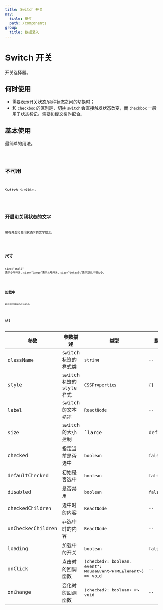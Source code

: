 ```yaml
---
title: Switch 开关
nav:
  title: 组件
  path: /components
group:
  title: 数据录入
---
```


# Switch 开关

开关选择器。

## 何时使用

* 需要表示开关状态/两种状态之间的切换时；
* 和 `checkbox` 的区别是，切换 `switch` 会直接触发状态改变，而 `checkbox` 一般用于状态标记，需要和提交操作配合。

## 基本使用

最简单的用法。

<code src='./demo/basic.tsx'/>

## 不可用

Switch 失效状态。

<code src='./demo/disabled.tsx' />

## 开启和关闭状态的文字

带有开启和关闭状态下的文字提示。

<code src='./demo/textAndIcon.tsx' />

## 尺寸

size="small" 表示小号开关，size="large"表示大号开关，size="default"表示默认中等大小。

<code src='./demo/size.tsx'/>

## 加载中

标识开关操作仍在执行中。

<code src='./demo/loader.tsx' />

## API

| 参数      | 参数描述      | 类型                                       | 默认   |
| ----------- | ---------------- | ------------------------------------------ | --------- |
| className        | switch标签的样式类         | `string`         | `--` |
| style    | switch标签的style样式         | `CSSProperties`               | `{}`   |
| label        | switch的文本描述         | `ReactNode`         | `--` |
| size    | switch的大小控制         | `large|default|small`               | `default`   |
| checked	      | 指定当前是否选中   | `boolean`                   | `false`   |
| defaultChecked     | 初始是否选中         | `boolean`          | `false`|
| disabled        | 是否禁用       | `boolean` | `false`   |
| checkedChildren | 选中时的内容 | `ReactNode`   | `--`      |
| unCheckedChildren    | 非选中时的内容  | `ReactNode` | `--`    |
| loading     | 加载中的开关  | `boolean` | `false`    |
| onClick     | 点击时的回调函数  | `(checked?: boolean, event?: MouseEvent<HTMLElement>) => void` | `--`    |
| onChange     | 变化时的回调函数  | `(checked?: boolean) => void` | `--`    |
